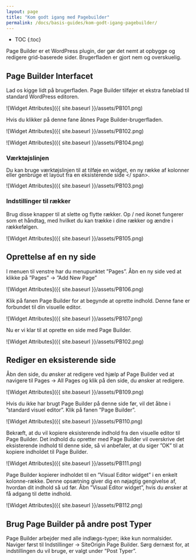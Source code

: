 ```yaml
---
layout: page
title: "Kom godt igang med Pagebuilder"
permalink: /docs/basis-guides/kom-godt-igang-pagebuilder/
---
```


* TOC
{:toc}

Page Builder er et WordPress plugin, der gør det nemt at opbygge og redigere grid-baserede sider. Brugerfladen er gjort nem og overskuelig.

## Page Builder Interfacet

Lad os kigge lidt på brugerfladen. Page Builder tilføjer et ekstra faneblad til standard WordPress editoren.

![Widget Attributes]({{ site.baseurl }}/assets/PB101.png)

Hvis du klikker på denne fane åbnes Page Builder-brugerfladen.

![Widget Attributes]({{ site.baseurl }}/assets/PB102.png)

![Widget Attributes]({{ site.baseurl }}/assets/PB104.png)

### Værktøjslinjen

<Span style = "line-height: 13px;"> Du kan bruge værktøjslinjen til at tilføje en widget, en ny række af kolonner eller genbruge et layout fra en eksisterende side </ span>.

![Widget Attributes]({{ site.baseurl }}/assets/PB103.png)

### Indstillinger til rækker

Brug disse knapper til at slette og flytte rækker. Op / ned ikonet fungerer som et håndtag, med hvilket du kan trække i dine rækker og ændre i rækkefølgen.

![Widget Attributes]({{ site.baseurl }}/assets/PB105.png)

## Oprettelse af en ny side

I menuen til venstre har du menupunktet ”Pages”. Åbn en ny side ved at klikke på ”Pages” -> ”Add New Page” 

![Widget Attributes]({{ site.baseurl }}/assets/PB106.png)

Klik på fanen Page Builder for at begynde at oprette indhold. Denne fane er forbundet til din visuelle editor.

![Widget Attributes]({{ site.baseurl }}/assets/PB107.png)

Nu er vi klar til at oprette en side med Page Builder.

![Widget Attributes]({{ site.baseurl }}/assets/PB102.png)

## Rediger en eksisterende side

Åbn den side, du ønsker at redigere ved hjælp af Page Builder ved at navigere til Pages -> All Pages og klik på den side, du ønsker at redigere.

![Widget Attributes]({{ site.baseurl }}/assets/PB109.png)

Hvis du ikke har brugt Page Builder på denne side før, vil det åbne i ”standard visuel editor”. Klik på fanen ”Page Builder”.

![Widget Attributes]({{ site.baseurl }}/assets/PB110.png)


Bekræft, at du vil kopiere eksisterende indhold fra den visuelle editor til Page Builder. Det indhold du opretter med Page Builder vil overskrive det eksisterende indhold til denne side, så vi anbefaler, at du siger ”OK” til at kopiere indholdet til Page Builder.

![Widget Attributes]({{ site.baseurl }}/assets/PB111.png)


Page Builder kopierer indholdet til en ”Visual Editor widget” i en enkelt kolonne-række. Denne opsætning giver dig en nøjagtig gengivelse af, hvordan dit indhold så ud før. Åbn ”Visual Editor widget”, hvis du ønsker at få adgang til dette indhold.

![Widget Attributes]({{ site.baseurl }}/assets/PB112.png)

## Brug Page Builder på andre post Typer

Page Builder arbejder med alle indlægs-typer; ikke kun normalsider. Naviger først til Indstillinger -> SiteOrigin Page Builder. Sørg dernæst for, at indstillingen du vil bruge, er valgt under ”Post Typer”.
